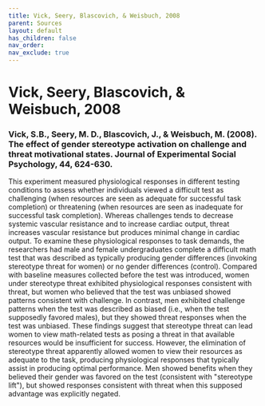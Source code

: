 ```yaml
---
title: Vick, Seery, Blascovich, & Weisbuch, 2008
parent: Sources
layout: default
has_children: false
nav_order: 
nav_exclude: true
---
```


# Vick, Seery, Blascovich, & Weisbuch, 2008

### Vick, S.B., Seery, M. D., Blascovich, J., & Weisbuch, M. (2008). The effect of gender stereotype activation on challenge and threat motivational states. Journal of Experimental Social Psychology, 44, 624-630.

This experiment measured physiological responses in different testing conditions to assess whether individuals viewed a difficult test as challenging (when resources are seen as adequate for successful task completion) or threatening (when resources are seen as inadequate for successful task completion). Whereas challenges tends to decrease systemic vascular resistance and to increase cardiac output, threat increases vascular resistance but produces minimal change in cardiac output. To examine these physiological responses to task demands, the researchers had male and female undergraduates complete a difficult math test that was described as typically producing gender differences (invoking stereotype threat for women) or no gender differences (control). Compared with baseline measures collected before the test was introduced, women under stereotype threat exhibited physiological responses consistent with threat, but women who believed that the test was unbiased showed patterns consistent with challenge. In contrast, men exhibited challenge patterns when the test was described as biased (i.e., when the test supposedly favored males), but they showed threat responses when the test was unbiased. These findings suggest that stereotype threat can lead women to view math-related tests as posing a threat in that available resources would be insufficient for success. However, the elimination of stereotype threat apparently allowed women to view their resources as adequate to the task, producing physiological responses that typically assist in producing optimal performance. Men showed benefits when they believed their gender was favored on the test (consistent with "stereotype lift"), but showed responses consistent with threat when this supposed advantage was explicitly negated.
